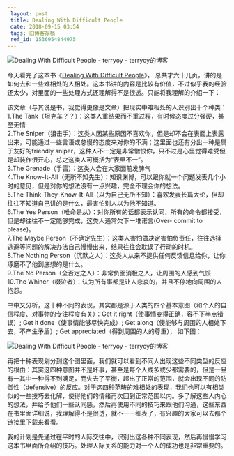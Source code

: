 ```yaml
---
 layout: post
 title: Dealing With Difficult People
 date: 2018-09-15 03:54
 tags: 旧博客存档
 ref_id: 1536954844975
---
```

![Dealing With Difficult People - terryoy -
terryoy的博客](http://imglf5.nosdn0.126.net/img/d3RhVFdGTXZTU3FWYjUvU0NEZTFhb1ZKemJwODJzTlZBWFV4aHpvUnBaZ05hTlJFRElSTzJBPT0.jpg)

今天看完了这本书《[Dealing With Difficult
People](http://www.yourbooklib.com/ShowBook.asp?BookId=1014)》，
总共才六十几页，讲的是如何去和一些难相处的人相处。这本书讲的内容是比较有价值，不过似乎我的经验还太少，对里面的一些处理方式还理解得不是很透。只能将我理解的介绍一下：

该文章（与其说是书，我觉得更像是文章）把现实中难相处的人识别出十个种类：  
1.The Tank（坦克车？？）：这类人重结果而不重过程，有时候态度过分强硬，甚至无情  
2.The
Sniper（狙击手）：这类人因某些原因不喜欢你，但是却不会在表面上表露出来，可能通过一些言语或怠慢的态度来对你的不满；这里面也还有分出一种是属于友好的friendly
sniper，这种人不一定是非常憎恨你，只不过是心里觉得难受但是却装作很开心，总之这类人可概括为“表里不一”。  
3.The Grenade（手雷）：这类人会在大家面前发脾气  
4.The Know-It-All（无所不知先生）：知识渊博，可以跟你就一个问题发表几个小时的意见，但是对你的想法没有一点兴趣，完全不理会你的想法。  
5.The Think-They-Know-It-All（以为自己无所不知）：喜欢发表长篇大论，但却往往不知道自己讲的是什么，最害怕别人以为他不知道。  
6.The Yes Person（唯命是从）：对你所有的话都表示认同，所有的命令都接受，但是却往往不一定能够完成，这类人通常欠下一堆诺言(Over-
commit to please)。  
7.The Maybe Person（不确定先生）：这类人害怕做决定害怕负责任，往往选择逃避等问题的解决办法自己慢慢出来，结果往往会耽误了行动的时机。  
8.The Nothing Person（沉默之人）：这类人从来不提供任何反馈信息给你，让你琢磨不了他到底想的是什么。  
9.The No Person（全否定之人）：非常负面消极之人，让周围的人感到气馁  
10.The Whiner（啜泣者）：认为所有事都是让人悲哀的，并且不停地向周围的人抱怨。

书中又分析，这十种不同的表现，其实都是源于人类的四个基本意图（和个人的自信程度、对事物的专注程度有关）：Get it
right（使事情变得正确，容不下半点错误）; Get it done（使事情能够尽快完成）; Get along（使能够与周围的人相处下去，不产生矛盾）;
Get appreciated（得到周围的人的尊重）， 如下图：

![Dealing With Difficult People - terryoy -
terryoy的博客](http://imglf5.nosdn0.126.net/img/d3RhVFdGTXZTU3FWYjUvU0NEZTFhaWtUVEpYTFBnWFFxOVRrd0RBNWl4S1dOSVlPcVFOeklRPT0.jpg)



再把十种表现划分到这个图里面，我们就可以看到不同人出现这些不同类型的反应的根由：其实这四种意图并不是坏事，甚至是每个人或多或少都需要的，但是一旦有一其中一种得不到满足，而失去了平衡，超出了正常的范围，就会出现不同的防御性（defensive）的反应。对于这四种范畴的难相处的表现，我们也可以有相类似的一些技巧去化解，使得他们的情绪再次回到正常范围以内。多了解这些人内心的想法，并给予他们一些认同感，然后再使用不同的技巧来跟他们沟通，这些东西在书里面详细说，我理解得不是很透，就不一一细表了，有兴趣的大家可以去那个链接里下载来看看。



我的计划是先通过在平时的人际交往中，识别出这各种不同表现，然后再慢慢学习这本书里面所介绍的技巧。处理人际关系的能力对一个人的成功也是非常重要的。


